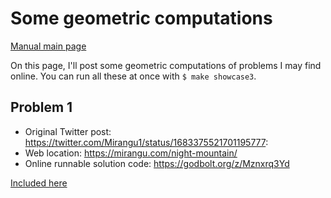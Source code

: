 # Some geometric computations

[Manual main page](homog2d_manual.md)

On this page, I'll post some geometric computations of problems I may find online.
You can run all these at once with `$ make showcase3`.

## Problem 1

* Original Twitter post:
https://twitter.com/Mirangu1/status/1683375521701195777:
* Web location: https://mirangu.com/night-mountain/
* Online runnable solution code:
https://godbolt.org/z/Mznxrq3Yd

[Included here](../misc/showcase3/problem01.cpp)





